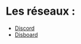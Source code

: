 # Les réseaux :
- [Discord](https://discord.gg/ecndvEKbmX)
- [Disboard](https://disboard.org/fr/server/1059120003087093850)
